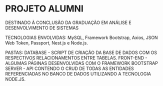 # PROJETO ALUMNI

DESTINADO À CONCLUSÃO DA GRADUAÇÃO EM ANÁLISE E DESENVOLVIMENTO DE SISTEMAS

TECNOLOGIAS ENVOLVIDAS: MySQL, Framework Bootstrap, Axios, JSON Web Token, Passport, Nest.js e Node.js. 

PASTAS:
DATABASE - SCRIPT DE CRIAÇÃO DA BASE DE DADOS COM OS RESPECTIVOS RELACIONAMENTOS ENTRE TABELAS.
FRONT-END - ALGUMAS PÁGINAS DESENVOLVIDAS COM O FRAMEWORK BOOTSTRAP 
SERVER - API CONTENDO O CRUD DE TODAS AS ENTIDADES REFERENCIADAS NO BANCO DE DADOS UTILIZANDO A TECNOLOGIA NODE.JS.